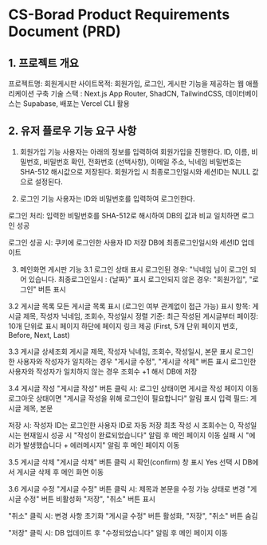 # CS-Borad Product Requirements Document (PRD)

## 1. 프로젝트 개요
프로젝트명: 회원게시판 사이트목적: 회원가입, 로그인, 게시판 기능을 제공하는 웹 애플리케이션 구축
기술 스택 : Next.js App Router, ShadCN, TailwindCSS, 데이터베이스는 Supabase, 배포는 Vercel CLI 활용

## 2. 유저 플로우 기능 요구 사항

1. 회원가입 기능
사용자는 아래의 정보를 입력하여 회원가입을 진행한다.
ID, 이름, 비밀번호, 비밀번호 확인, 전화번호 (선택사항), 이메일 주소, 닉네임
비밀번호는 SHA-512 해시값으로 저장된다.
회원가입 시 최종로그인일시와 세션ID는 NULL 값으로 설정된다.

2. 로그인 기능
사용자는 ID와 비밀번호를 입력하여 로그인한다.

로그인 처리: 입력한 비밀번호를 SHA-512로 해시하여 DB의 값과 비교
일치하면 로그인 성공

로그인 성공 시:
쿠키에 로그인한 사용자 ID 저장
DB에 최종로그인일시와 세션ID 업데이트

3. 메인화면 게시판 기능
3.1 로그인 상태 표시
로그인된 경우: "닉네임 님이 로그인 되어 있습니다. 최종로그인일시 : {날짜}" 표시
로그인되지 않은 경우: "회원가입", "로그인" 버튼 표시

3.2 게시글 목록
모든 게시글 목록 표시 (로그인 여부 관계없이 접근 가능)
표시 항목: 게시글 제목, 작성자 닉네임, 조회수, 작성일시
정렬 기준: 최근 작성된 게시글부터
페이징:
10개 단위로 표시
페이지 하단에 페이지 링크 제공 (First, 5개 단위 페이지 번호, Before, Next, Last)

3.3 게시글 상세조회
게시글 제목, 작성자 닉네임, 조회수, 작성일시, 본문 표시
로그인한 사용자와 작성자가 일치하는 경우 "게시글 수정", "게시글 삭제" 버튼 표시
로그인한 사용자와 작성자가 일치하지 않는 경우 조회수 +1 해서 DB에 저장

3.4 게시글 작성
"게시글 작성" 버튼 클릭 시:
로그인 상태이면 게시글 작성 페이지 이동
로그아웃 상태이면 "게시글 작성을 위해 로그인이 필요합니다" 알림 표시
입력 필드: 게시글 제목, 본문

저장 시:
작성자 ID는 로그인한 사용자 ID로 자동 저장
최초 작성 시 조회수는 0, 작성일시는 현재일시
성공 시 "작성이 완료되었습니다" 알림 후 메인 페이지 이동
실패 시 "에러가 발생했습니다 + 에러메시지" 알림 후 메인 페이지 이동

3.5 게시글 삭제
"게시글 삭제" 버튼 클릭 시 확인(confirm) 창 표시
Yes 선택 시 DB에서 게시글 삭제 후 메인 화면 이동

3.6 게시글 수정
"게시글 수정" 버튼 클릭 시:
제목과 본문을 수정 가능 상태로 변경
"게시글 수정" 버튼 비활성화
"저장", "취소" 버튼 표시

"취소" 클릭 시:
변경 사항 초기화
"게시글 수정" 버튼 활성화, "저장", "취소" 버튼 숨김

"저장" 클릭 시:
DB 업데이트 후 "수정되었습니다" 알림 후 메인 페이지 이동
